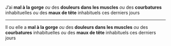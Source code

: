 J’ai **mal à la gorge** *ou* des **douleurs dans les muscles** *ou* des **courbatures** inhabituelles *ou* des **maux de tête** inhabituels ces derniers jours

---

Il ou elle a **mal à la gorge** *ou* des **douleurs dans les muscles** *ou* des **courbatures** inhabituelles *ou* des **maux de tête** inhabituels ces derniers jours
